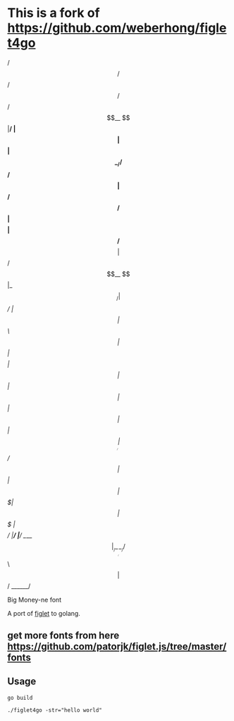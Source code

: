 # This is a fork of https://github.com/weberhong/figlet4go

  /$$$$$$  /$$           /$$             /$$
 /$$__  $$|__/          | $$            | $$
| $$  \__/ /$$  /$$$$$$ | $$  /$$$$$$  /$$$$$$
| $$$$    | $$ /$$__  $$| $$ /$$__  $$|_  $$_/
| $$_/    | $$| $$  \ $$| $$| $$$$$$$$  | $$
| $$      | $$| $$  | $$| $$| $$_____/  | $$ /$$
| $$      | $$|  $$$$$$$| $$|  $$$$$$$  |  $$$$/
|__/      |__/ \____  $$|__/ \_______/   \___/
               /$$  \ $$
              |  $$$$$$/
               \______/

Big Money-ne font

A port of [figlet](http://www.figlet.org/) to golang.

## get more fonts from here https://github.com/patorjk/figlet.js/tree/master/fonts

## Usage

```
go build

./figlet4go -str="hello world"

```
